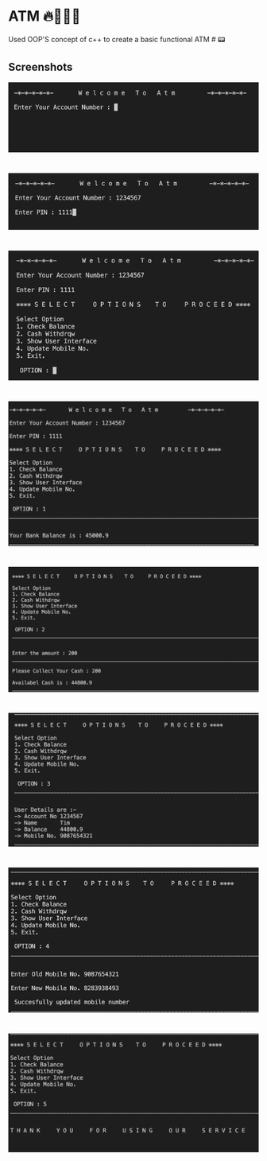 # ATM 🔥👨🏻‍💻

Used OOP'S concept of c++ to create a basic functional ATM # 📟



## Screenshots

![App Screenshot](https://github.com/Sanjeev-coder/ATM/blob/main/Screenshot%202022-04-05%20at%209.07.33%20PM.png?raw=true)
#
![App Screenshot](https://github.com/Sanjeev-coder/ATM/blob/main/Screenshot%202022-04-05%20at%209.07.47%20PM.png?raw=true)
#
![App Screenshot](https://github.com/Sanjeev-coder/ATM/blob/main/Screenshot%202022-04-05%20at%209.07.55%20PM.png?raw=true)
#
![App Screenshot](https://github.com/Sanjeev-coder/ATM/blob/main/Screenshot%202022-04-05%20at%209.08.20%20PM.png?raw=true)
#
![App Screenshot](https://github.com/Sanjeev-coder/ATM/blob/main/Screenshot%202022-04-05%20at%209.08.38%20PM.png?raw=true)
#
![App Screenshot](https://github.com/Sanjeev-coder/ATM/blob/main/Screenshot%202022-04-05%20at%209.09.00%20PM.png?raw=true)
#
![App Screenshot](https://github.com/Sanjeev-coder/ATM/blob/main/Screenshot%202022-04-05%20at%209.09.34%20PM.png?raw=true)
#
![App Screenshot](https://github.com/Sanjeev-coder/ATM/blob/main/Screenshot%202022-04-05%20at%209.09.45%20PM.png?raw=true)
#



